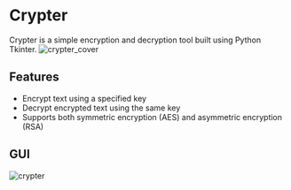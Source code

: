 # Crypter 

Crypter is a simple encryption and decryption tool built using Python Tkinter.
![crypter_cover](https://github.com/mehmetkahya0/Crypter/assets/84154488/b1a25423-d38c-4a4e-b77e-84b9b72b5edd)

## Features

- Encrypt text using a specified key
- Decrypt encrypted text using the same key
- Supports both symmetric encryption (AES) and asymmetric encryption (RSA)

## GUI
![crypter](https://github.com/mehmetkahya0/Crypter/assets/84154488/8d36a305-de10-4018-a7a7-041c9fae108c)
